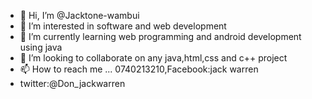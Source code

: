 - 👋 Hi, I’m @Jacktone-wambui
- 👀 I’m interested in software and web development
- 🌱 I’m currently learning web programming and android development using java
- 💞️ I’m looking to collaborate on any java,html,css and c++ project
- 📫 How to reach me ... 0740213210,Facebook:jack warren
- twitter:@Don_jackwarren
<!---
Jacktone-wambui/Jacktone-wambui is a ✨ special ✨ repository because its `README.md` (this file) appears on your GitHub profile.
You can click the Preview link to take a look at your changes.
--->
